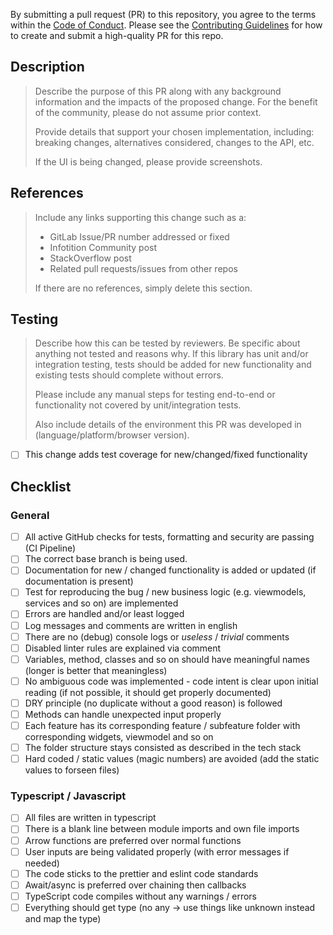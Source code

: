 By submitting a pull request (PR) to this repository, you agree to the terms within the [Code of Conduct](CODE_OF_CONDUCT.md). Please see the [Contributing Guidelines](CONTRIBUTING.md) for how to create and submit a high-quality PR for this repo.

## Description

> Describe the purpose of this PR along with any background information and the impacts of the proposed change. For the benefit of the community, please do not assume prior context.
>
> Provide details that support your chosen implementation, including: breaking changes, alternatives considered, changes to the API, etc.
>
> If the UI is being changed, please provide screenshots.

## References

> Include any links supporting this change such as a:
>
> - GitLab Issue/PR number addressed or fixed
> - Infotition Community post
> - StackOverflow post
> - Related pull requests/issues from other repos
>
> If there are no references, simply delete this section.

## Testing

> Describe how this can be tested by reviewers. Be specific about anything not tested and reasons why. If this library has unit and/or integration testing, tests should be added for new functionality and existing tests should complete without errors.
>
> Please include any manual steps for testing end-to-end or functionality not covered by unit/integration tests.
>
> Also include details of the environment this PR was developed in (language/platform/browser version).

- [ ] This change adds test coverage for new/changed/fixed functionality

## Checklist

### General

- [ ] All active GitHub checks for tests, formatting and security are passing (CI Pipeline)
- [ ] The correct base branch is being used.
- [ ] Documentation for new / changed functionality is added or updated (if documentation is present)
- [ ] Test for reproducing the bug / new business logic (e.g. viewmodels, services and so on) are implemented
- [ ] Errors are handled and/or least logged
- [ ] Log messages and comments are written in english
- [ ] There are no (debug) console logs or _useless_ / _trivial_ comments
- [ ] Disabled linter rules are explained via comment
- [ ] Variables, method, classes and so on should have meaningful names (longer is better that meaningless)
- [ ] No ambiguous code was implemented - code intent is clear upon initial reading (if not possible, it should get properly documented)
- [ ] DRY principle (no duplicate without a good reason) is followed
- [ ] Methods can handle unexpected input properly
- [ ] Each feature has its corresponding feature / subfeature folder with corresponding widgets, viewmodel and so on
- [ ] The folder structure stays consisted as described in the tech stack
- [ ] Hard coded / static values (magic numbers) are avoided (add the static values to forseen files)

### Typescript / Javascript

- [ ] All files are written in typescript
- [ ] There is a blank line between module imports and own file imports
- [ ] Arrow functions are preferred over normal functions
- [ ] User inputs are being validated properly (with error messages if needed)
- [ ] The code sticks to the prettier and eslint code standards
- [ ] Await/async is preferred over chaining then callbacks
- [ ] TypeScript code compiles without any warnings / errors
- [ ] Everything should get type (no any -> use things like unknown instead and map the type)
